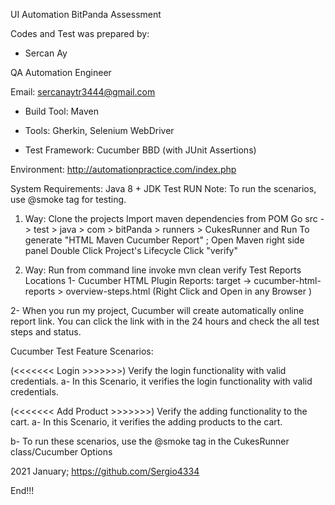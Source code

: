 UI Automation BitPanda Assessment

Codes and Test was prepared by:
* Sercan Ay

QA Automation Engineer

Email: sercanaytr3444@gmail.com

- Build Tool: Maven

- Tools: Gherkin, Selenium WebDriver

- Test Framework: Cucumber BBD (with JUnit Assertions)

Environment:
http://automationpractice.com/index.php

System Requirements:
Java 8 + JDK
Test RUN
Note: To run the scenarios, use @smoke tag for testing.

1. Way:
   Clone the projects
   Import maven dependencies from POM
   Go src -> test > java > com > bitPanda > runners > CukesRunner and Run
   To generate "HTML Maven Cucumber Report" ;
   Open Maven right side panel Double Click Project's Lifecycle Click "verify"

2. Way:
   Run from command line invoke mvn clean verify
   Test Reports Locations
   1- Cucumber HTML Plugin Reports: target -> cucumber-html-reports > overview-steps.html (Right Click and Open in any Browser )

2- When you run my project, Cucumber will create automatically online report link. You can click the link with in the 24 hours and check the all test steps and status.

Cucumber Test Feature Scenarios:

(<<<<<<< Login >>>>>>>) Verify the login functionality with valid credentials.
    a- In this Scenario, it verifies the login functionality with valid credentials.

(<<<<<<< Add Product >>>>>>>) Verify the adding functionality to the cart.
    a- In this Scenario, it verifies the adding products to the cart.

b- To run these scenarios, use the @smoke tag in the CukesRunner class/Cucumber Options

2021 January; https://github.com/Sergio4334

End!!!